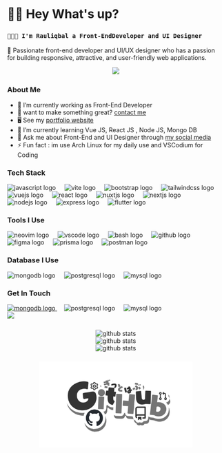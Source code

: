 
# 👋🏻 Hey What's up?

### `👨🏻‍💻 I'm Rauliqbal a Front-EndDeveloper and UI Designer`

🚀 Passionate front-end developer and UI/UX designer who has a passion for building responsive, attractive, and user-friendly web applications.

<div align="center">
<img src="https://mir-s3-cdn-cf.behance.net/project_modules/max_1200/79731568097599.5b50bca477735.jpg" />
</div>

### About Me

- 🔭 I’m currently working as Front-End Developer
- 👯 want to make something great? [contact me](https://rauliqbal.my.id/contact)
- 🖥️ See my [portfolio website](https://rauliqbal.my.id)
- 🌱 I’m currently learning Vue JS, React JS , Node JS, Mongo DB
- 💬 Ask me about Front-End and UI Designer through [my social media](https://www.instagram.com/raul.iqbl_/)
- ⚡ Fun fact : im use Arch Linux for my daily use and VSCodium for Coding

### Tech Stack

<div align="left">
  <img src="https://skillicons.dev/icons?i=js" height="40" alt="javascript logo"  />
  <img width="12" />
  <img src="https://skillicons.dev/icons?i=vite" height="40" alt="vite logo"  />
  <img width="12" />
  <img src="https://skillicons.dev/icons?i=bootstrap" height="40" alt="bootstrap logo"  />
  <img width="12" />
  <img src="https://skillicons.dev/icons?i=tailwind" height="40" alt="tailwindcss logo"  />
  <img width="12" />
  <img src="https://skillicons.dev/icons?i=vue" height="40" alt="vuejs logo"  />
  <img width="12" />
  <img src="https://skillicons.dev/icons?i=react" height="40" alt="react logo"  />
  <img width="12" />
  <img src="https://skillicons.dev/icons?i=nuxtjs" height="40" alt="nuxtjs logo"  />
  <img width="12" />
  <img src="https://skillicons.dev/icons?i=nextjs" height="40" alt="nextjs logo"  />
  <img width="12" />
  <img src="https://skillicons.dev/icons?i=nodejs" height="40" alt="nodejs logo"  />
  <img width="12" />
  <img src="https://skillicons.dev/icons?i=express" height="40" alt="express logo"  />
  <img width="12" />
  <img src="https://skillicons.dev/icons?i=flutter" height="40" alt="flutter logo"  />
</div>

### Tools I Use

<div align="left">
  <img src="https://skillicons.dev/icons?i=neovim" height="40" alt="neovim logo"  />
  <img width="12" />
  <img src="https://skillicons.dev/icons?i=vscode" height="40" alt="vscode logo"  />
  <img width="12" />
  <img src="https://skillicons.dev/icons?i=bash" height="40" alt="bash logo"  />
  <img width="12" />
  <img src="https://skillicons.dev/icons?i=github" height="40" alt="github logo"  />
  <img width="12" />
  <img src="https://skillicons.dev/icons?i=figma" height="40" alt="figma logo"  />
  <img width="12" />
  <img src="https://skillicons.dev/icons?i=prisma" height="40" alt="prisma logo"  />
  <img width="12" />
  <img src="https://skillicons.dev/icons?i=postman" height="40" alt="postman logo"  />
</div>

### Database I Use

<div align="left">
  <img src="https://skillicons.dev/icons?i=mongodb" height="40" alt="mongodb logo"  />
  <img width="12" />
  <img src="https://skillicons.dev/icons?i=postgres" height="40" alt="postgresql logo"  />
  <img width="12" />
  <img src="https://skillicons.dev/icons?i=mysql" height="40" alt="mysql logo"  />
</div>

### Get In Touch

<div align="left">
  <a href="https://www.linkedin.com/in/muhamad-raul-iqbal/" target="_blank">
    <img src="https://skillicons.dev/icons?i=linkedin" height="40" alt="mongodb logo"  />
  </a>
  <img width="12" />
  <img src="https://skillicons.dev/icons?i=postgres" height="40" alt="postgresql logo"  />
  <img width="12" />
  <img src="https://skillicons.dev/icons?i=mysql" height="40" alt="mysql logo"  />
</div>

<div align="left">
  <a style="border-radius:8px;" >
    <img  src="https://img.shields.io/badge/LinkedIn-0077B5?style=for-the-badge&logo=linkedin&logoColor=white" height="35" style="margin-right: 4px">
  </a>
<!--   <img width="12" />
  <a href="https://www.youtube.com/@https://www.youtube.com/channel/UCklGTRJJjc00lK-qF3L_CRQ" target="_blank">
    <img style="border-radius:8px;" src="https://img.shields.io/badge/YouTube-FF0000?style=for-the-badge&logo=youtube&logoColor=white" height="35" style="margin-right: 4px">
  </a>
  <img width="12" />
  <a href="https://dribbble.com/Rauliqbal" target="_blank">
  <img style="border-radius:8px;" src="https://img.shields.io/badge/Dribbble-EA4C89?style=for-the-badge&logo=dribbble&logoColor=white" height="35" style="margin-right: 4px">
  </a> -->
</div>


###

<div align="center">
<img src="https://github-readme-stats.vercel.app/api/top-langs/?username=Rauliqbal&theme=tokyonight&hide_border=false&include_all_commits=false&count_private=false&layout=compact" alt="github stats"/>
<br/>
<img src="https://github-readme-stats.vercel.app/api?username=Rauliqbal&theme=tokyonight&hide_border=false&include_all_commits=false&count_private=false" alt="github stats"/>
<br/>

  <img src="https://github-readme-streak-stats.herokuapp.com/?user=Rauliqbal&theme=tokyonight&hide_border=false" alt="github stats"/>
</div>

###

<div align="center">
<img height="200" src="./GitHub.png" /></div>
